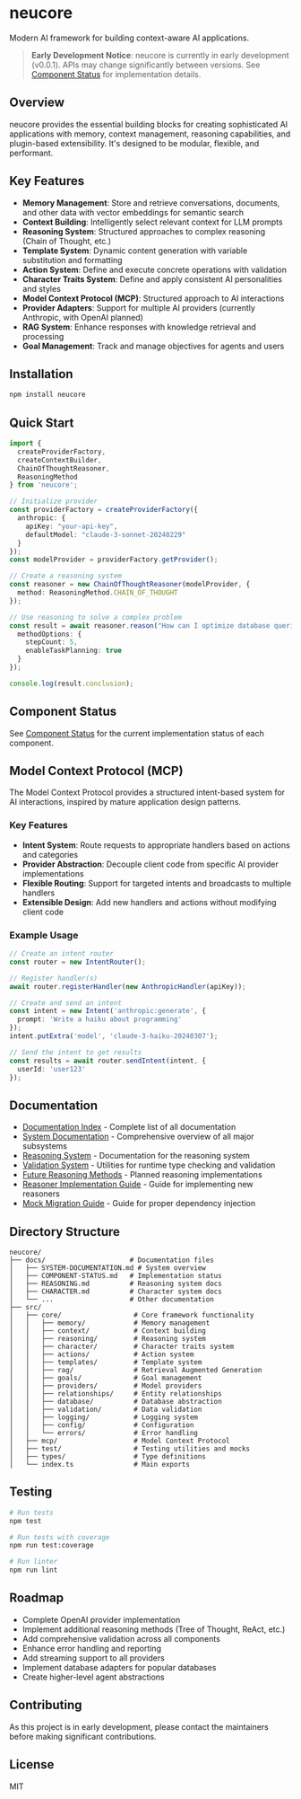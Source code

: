 # neucore

Modern AI framework for building context-aware AI applications.

> **Early Development Notice**: neucore is currently in early development (v0.0.1). APIs may change significantly between versions. See [Component Status](docs/COMPONENT-STATUS.md) for implementation details.

## Overview

neucore provides the essential building blocks for creating sophisticated AI applications with memory, context management, reasoning capabilities, and plugin-based extensibility. It's designed to be modular, flexible, and performant.

## Key Features

- **Memory Management**: Store and retrieve conversations, documents, and other data with vector embeddings for semantic search
- **Context Building**: Intelligently select relevant context for LLM prompts
- **Reasoning System**: Structured approaches to complex reasoning (Chain of Thought, etc.)
- **Template System**: Dynamic content generation with variable substitution and formatting
- **Action System**: Define and execute concrete operations with validation
- **Character Traits System**: Define and apply consistent AI personalities and styles
- **Model Context Protocol (MCP)**: Structured approach to AI interactions
- **Provider Adapters**: Support for multiple AI providers (currently Anthropic, with OpenAI planned)
- **RAG System**: Enhance responses with knowledge retrieval and processing
- **Goal Management**: Track and manage objectives for agents and users

## Installation

```bash
npm install neucore
```

## Quick Start

```typescript
import { 
  createProviderFactory,
  createContextBuilder,
  ChainOfThoughtReasoner,
  ReasoningMethod
} from 'neucore';

// Initialize provider
const providerFactory = createProviderFactory({
  anthropic: {
    apiKey: "your-api-key",
    defaultModel: "claude-3-sonnet-20240229"
  }
});
const modelProvider = providerFactory.getProvider();

// Create a reasoning system
const reasoner = new ChainOfThoughtReasoner(modelProvider, {
  method: ReasoningMethod.CHAIN_OF_THOUGHT
});

// Use reasoning to solve a complex problem
const result = await reasoner.reason("How can I optimize database queries to improve application performance?", {
  methodOptions: {
    stepCount: 5,
    enableTaskPlanning: true
  }
});

console.log(result.conclusion);
```

## Component Status

See [Component Status](docs/COMPONENT-STATUS.md) for the current implementation status of each component.

## Model Context Protocol (MCP)

The Model Context Protocol provides a structured intent-based system for AI interactions, inspired by mature application design patterns.

### Key Features

- **Intent System**: Route requests to appropriate handlers based on actions and categories
- **Provider Abstraction**: Decouple client code from specific AI provider implementations
- **Flexible Routing**: Support for targeted intents and broadcasts to multiple handlers
- **Extensible Design**: Add new handlers and actions without modifying client code

### Example Usage

```typescript
// Create an intent router
const router = new IntentRouter();

// Register handler(s)
await router.registerHandler(new AnthropicHandler(apiKey));

// Create and send an intent
const intent = new Intent('anthropic:generate', {
  prompt: 'Write a haiku about programming'
});
intent.putExtra('model', 'claude-3-haiku-20240307');

// Send the intent to get results
const results = await router.sendIntent(intent, {
  userId: 'user123'
});
```

## Documentation

- [Documentation Index](docs/README.md) - Complete list of all documentation
- [System Documentation](docs/SYSTEM-DOCUMENTATION.md) - Comprehensive overview of all major subsystems
- [Reasoning System](docs/REASONING.md) - Documentation for the reasoning system
- [Validation System](docs/VALIDATION.md) - Utilities for runtime type checking and validation
- [Future Reasoning Methods](docs/README-future-methods.md) - Planned reasoning implementations
- [Reasoner Implementation Guide](docs/IMPLEMENTATION-GUIDE.md) - Guide for implementing new reasoners
- [Mock Migration Guide](docs/MOCK-MIGRATION.md) - Guide for proper dependency injection

## Directory Structure

```
neucore/
├── docs/                     # Documentation files
│   ├── SYSTEM-DOCUMENTATION.md # System overview
│   ├── COMPONENT-STATUS.md   # Implementation status
│   ├── REASONING.md          # Reasoning system docs
│   ├── CHARACTER.md          # Character system docs
│   └── ...                   # Other documentation
├── src/
│   ├── core/                  # Core framework functionality
│   │   ├── memory/            # Memory management
│   │   ├── context/           # Context building
│   │   ├── reasoning/         # Reasoning system
│   │   ├── character/         # Character traits system 
│   │   ├── actions/           # Action system 
│   │   ├── templates/         # Template system
│   │   ├── rag/               # Retrieval Augmented Generation
│   │   ├── goals/             # Goal management
│   │   ├── providers/         # Model providers
│   │   ├── relationships/     # Entity relationships
│   │   ├── database/          # Database abstraction
│   │   ├── validation/        # Data validation
│   │   ├── logging/           # Logging system
│   │   ├── config/            # Configuration
│   │   └── errors/            # Error handling
│   ├── mcp/                   # Model Context Protocol
│   ├── test/                  # Testing utilities and mocks
│   ├── types/                 # Type definitions
│   └── index.ts               # Main exports
```

## Testing

```bash
# Run tests
npm test

# Run tests with coverage
npm run test:coverage

# Run linter
npm run lint
```

## Roadmap

- Complete OpenAI provider implementation
- Implement additional reasoning methods (Tree of Thought, ReAct, etc.)
- Add comprehensive validation across all components
- Enhance error handling and reporting
- Add streaming support to all providers
- Implement database adapters for popular databases
- Create higher-level agent abstractions

## Contributing

As this project is in early development, please contact the maintainers before making significant contributions.

## License

MIT 